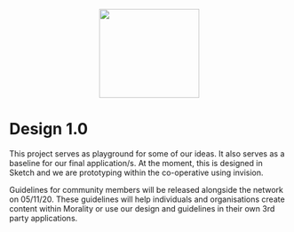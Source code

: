 <p align="center">
  <img width="180" height="160" src="https://giphy.com/embed/SV0237fugVVZAfJChS.gif">
</p>

# Design 1.0 

This project serves as playground for some of our ideas. It also serves as a baseline for our final application/s. At the moment, this is designed in Sketch and we are prototyping within the co-operative using invision. 

Guidelines for community members will be released alongside the network on 05/11/20. These guidelines will help individuals and organisations create content within Morality or use our design and guidelines in their own 3rd party applications.
